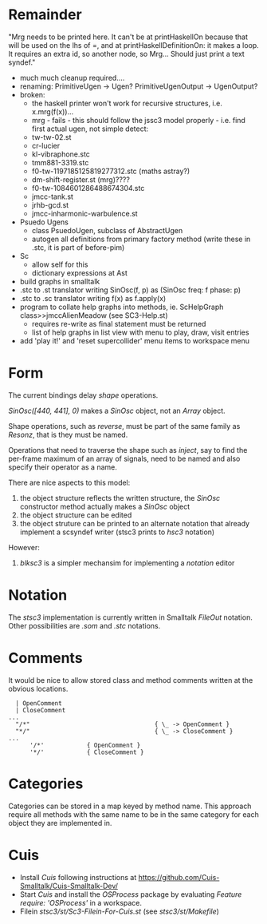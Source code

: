 # Remainder

"Mrg needs to be printed here.
It can't be at printHaskellOn because that will be used on the lhs of =, and at printHaskellDefinitionOn: it makes a loop.
It requires an extra id, so another node, so Mrg...
Should just print a text syndef."

- much much cleanup required....
- renaming: PrimitiveUgen -> Ugen? PrimitiveUgenOutput -> UgenOutput?
- broken:
  + the haskell printer won't work for recursive structures, i.e. x.mrg(f(x))...
  + mrg - fails - this should follow the jssc3 model properly - i.e. find first actual ugen, not simple detect:
  + tw-tw-02.st
  + cr-lucier
  + kl-vibraphone.stc
  + tmm881-3319.stc
  + f0-tw-1197185125819277312.stc (maths astray?)
  + dm-shift-register.st (mrg)????
  + f0-tw-1084601286488674304.stc
  + jmcc-tank.st
  + jrhb-gcd.st
  + jmcc-inharmonic-warbulence.st
- Psuedo Ugens
  + class PsuedoUgen, subclass of AbstractUgen
  + autogen all definitions from primary factory method (write these in .stc, it is part of before-pim)
- Sc
  + allow self for this
  + dictionary expressions at Ast
- build graphs in smalltalk
- .stc to .st translator writing SinOsc(f, p) as (SinOsc freq: f phase: p)
- .stc to .sc translator writing f(x) as f.apply(x)
- program to collate help graphs into methods, ie. ScHelpGraph class>>jmccAlienMeadow  (see SC3-Help.st)
  + requires re-write as final statement must be returned
  + list of help graphs in list view with menu to play, draw, visit entries
- add 'play it!' and 'reset supercollider' menu items to workspace menu

# Form

The current bindings delay _shape_ operations.

_SinOsc([440, 441], 0)_ makes a _SinOsc_ object, not an _Array_ object.

Shape operations, such as _reverse_, must be part of the same family as _Resonz_, that is they must be named.

Operations that need to traverse the shape such as _inject_, say to find the per-frame maximum of an array of signals, need to be named and also specify their operator as a name.

There are nice aspects to this model:

1. the object structure reflects the written structure, the _SinOsc_ constructor method actually makes a _SinOsc_ object
2. the object structure can be edited
3. the object struture can be printed to an alternate notation that already implement a scsyndef writer (stsc3 prints to _hsc3_ notation)

However:

1. _blksc3_ is a simpler mechansim for implementing a _notation_ editor

# Notation

The _stsc3_ implementation is currently written in Smalltalk _FileOut_ notation.
Other possibilities are _.som_ and _.stc_ notations.

# Comments

It would be nice to allow stored class and method comments written at the obvious locations.

~~~
  | OpenComment
  | CloseComment
...
  "/*"                                   { \_ -> OpenComment }
  "*/"                                   { \_ -> CloseComment }
...
      '/*'            { OpenComment }
      '*/'            { CloseComment }
~~~

# Categories

Categories can be stored in a map keyed by method name.
This approach require all methods with the same name to be in the same category for each object they are implemented in.

# Cuis

- Install _Cuis_ following instructions at <https://github.com/Cuis-Smalltalk/Cuis-Smalltalk-Dev/>
- Start _Cuis_ and install the _OSProcess_ package by evaluating _Feature require: 'OSProcess'_ in a workspace.
- Filein _stsc3/st/Sc3-Filein-For-Cuis.st_ (see _stsc3/st/Makefile_)
